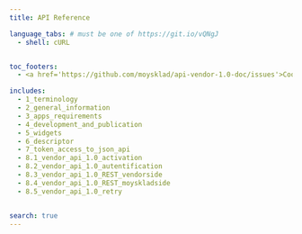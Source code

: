 ```yaml
---
title: API Reference

language_tabs: # must be one of https://git.io/vQNgJ
  - shell: cURL


toc_footers:
  - <a href='https://github.com/moysklad/api-vendor-1.0-doc/issues'>Сообщите об ошибке</a>

includes:
  - 1_terminology
  - 2_general_information
  - 3_apps_requirements
  - 4_development_and_publication
  - 5_widgets
  - 6_descriptor
  - 7_token_access_to_json_api
  - 8.1_vendor_api_1.0_activation
  - 8.2_vendor_api_1.0_autentification
  - 8.3_vendor_api_1.0_REST_vendorside
  - 8.4_vendor_api_1.0_REST_moyskladside
  - 8.5_vendor_api_1.0_retry


search: true
---
```

